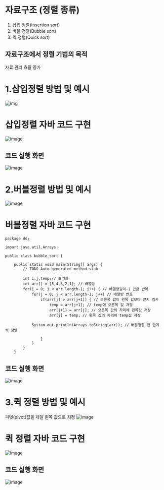 # 자료구조 (정렬 종류)
1. 삽입 정렬(Insertion sort)
2. 버블 정렬(Bubble sort)
3. 퀵 정렬(Quick sort)
## 자료구조에서 정렬 기법의 목적
자료 관리 효율 증가

# 1.삽입정렬 방법 및 예시
![img](https://user-images.githubusercontent.com/114748934/223014207-f9b61046-fc5e-4097-b474-b56405815a89.gif)
# 삽입정렬 자바 코드 구현
![image](https://user-images.githubusercontent.com/114748934/223294605-02a64e16-e60f-406a-8de3-0e1dc6ab9b6d.png)
## 코드 실행 화면
![image](https://user-images.githubusercontent.com/114748934/223293571-f8019976-d811-4153-9ecd-180377779071.png)

# 2.버블정렬 방법 및 예시
![image](https://velog.velcdn.com/images%2Fgillog%2Fpost%2F9f3ab7d6-54a3-468f-b892-84710575cfe7%2Fbubble-sort-001.gif)
# 버블정렬 자바 코드 구현
```
package dd;

import java.util.Arrays;

public class bubble_sort {

	public static void main(String[] args) {
		// TODO Auto-generated method stub
		
		int i,j,temp;// 초기화
		int arr[] = {5,4,3,2,1}; // 배열방
		for(i = 0; i < arr.length-1; i++) { // 배열방길이-1 만큼 반복
			for(j = 0; j < arr.length-1; j++) // 배열방 번호
				if(arr[j] > arr[j+1]) { // 오른쪽 값이 왼쪽 값보다 큰지 검사
					temp = arr[j+1]; // temp에 오른쪽 값 저장
					arr[j+1] = arr[j]; // 오른쪽 값의 자리에 왼쪽값 저장
					arr[j] = temp; // 왼쪽 값의 자리에 temp값 저장
			
			System.out.println(Arrays.toString(arr)); // 버블정렬 한 단계씩 정렬
					
				}	
			}
		}
	}	
```
## 코드 실행 화면
![image](https://user-images.githubusercontent.com/114748934/223326790-6e9b9bad-a54f-4df3-8e75-7ce0adcfed84.png)

# 3.퀵 정렬 방법 및 예시
피벗(pivot)값을 제일 왼쪽 값으로 지정
![image](https://velog.velcdn.com/images%2Fkji990607%2Fpost%2F28948297-8ed3-406a-80fe-4784557d1285%2Fquick_sort.gif)
# 퀵 정렬 자바 코드 구현
![image](https://user-images.githubusercontent.com/114748934/223427507-d7417ff6-8b43-42ff-9c40-121695347869.png)

## 코드 실행 화면
![image](https://user-images.githubusercontent.com/114748934/223427582-b45cfd04-3be5-4fcd-9ea9-a4f1ab373ec3.png)
